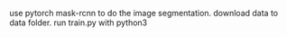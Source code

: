 use pytorch mask-rcnn to do the image segmentation. 
download data to data folder. 
run train.py with python3
